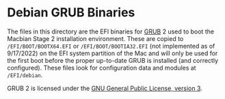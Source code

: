 # Debian GRUB Binaries
The files in this directory are the EFI binaries for [GRUB](https://www.gnu.org/software/grub/) 2 used to boot the Macbian Stage 2 installation environment. These are copied to `/EFI/BOOT/BOOTX64.EFI` or `/EFI/BOOT/BOOTIA32.EFI` (not implemented as of 9/17/2022) on the EFI system partition of the Mac and will only be used for the first boot before the proper up-to-date GRUB is installed (and correctly configured). These files look for configuration data and modules at `/EFI/debian`.

GRUB 2 is licensed under the [GNU General Public License, version 3](https://www.gnu.org/licenses/gpl-3.0.html).